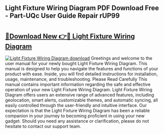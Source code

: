 ## Light Fixture Wiring Diagram PDF Download Free - Part-UQc User Guide Repair rUP99

# <h2><a href="http://dfua348.blite.top/?on=Light+Fixture+Wiring+Diagram">🔗Download New 👉🔴 Light Fixture Wiring Diagram</a></h2>

[![Light Fixture Wiring Diagram download](https://i.imgur.com/lujVjoI.png)](http://dfua348.blite.top/?on=Light+Fixture+Wiring+Diagram)
Greetings and welcome to the user manual for your newly bought Light Fixture Wiring Diagram. This manual is designed to help you navigate the features and functions of your product with ease. Inside, you will find detailed instructions for installation, usage, maintenance, and troubleshooting. Please Read Carefully This manual contains important information regarding the safe and effective operation of your new Light Fixture Wiring Diagram. Light Fixture Wiring Diagram offers users an extensive range of advanced features, including geolocation, smart alerts, customizable themes, and automatic syncing, all easily controlled through the user-friendly and intuitive interface. Our expectation is that the Light Fixture Wiring Diagram has been a reliable companion in your journey to becoming proficient in using your new gadget. Should you need any assistance or clarification, please do not hesitate to contact our support team.
